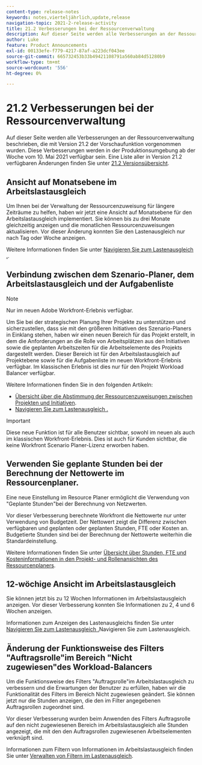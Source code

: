 ```yaml
---
content-type: release-notes
keywords: notes,vierteljährlich,update,release
navigation-topic: 2021-2-release-activity
title: 21.2 Verbesserungen bei der Ressourcenverwaltung
description: Auf dieser Seite werden alle Verbesserungen an der Ressourcenverwaltung beschrieben, die mit Version 21.2 der Vorschaufunktion vorgenommen wurden. Diese Verbesserungen werden in der Produktionsumgebung ab der Woche vom 10. Mai 2021 verfügbar sein. Eine Liste aller in Version 21.2 verfügbaren Änderungen finden Sie in der Versionshinweise 21.2 .
author: Luke
feature: Product Announcements
exl-id: 00133efe-f779-4217-87af-a223dcf043ee
source-git-commit: 665732453b33b49421108791a560ab84d51280b9
workflow-type: tm+mt
source-wordcount: '556'
ht-degree: 0%

---
```


# 21.2 Verbesserungen bei der Ressourcenverwaltung

Auf dieser Seite werden alle Verbesserungen an der Ressourcenverwaltung beschrieben, die mit Version 21.2 der Vorschaufunktion vorgenommen wurden. Diese Verbesserungen werden in der Produktionsumgebung ab der Woche vom 10. Mai 2021 verfügbar sein. Eine Liste aller in Version 21.2 verfügbaren Änderungen finden Sie unter [21.2 Versionsübersicht](../../../product-announcements/product-releases/21.2-release-activity/21-2-release-overview.md).

## Ansicht auf Monatsebene im Arbeitslastausgleich

Um Ihnen bei der Verwaltung der Ressourcenzuweisung für längere Zeiträume zu helfen, haben wir jetzt eine Ansicht auf Monatsebene für den Arbeitslastausgleich implementiert. Sie können bis zu drei Monate gleichzeitig anzeigen und die monatlichen Ressourcenzuweisungen aktualisieren. Vor dieser Änderung konnten Sie den Lastenausgleich nur nach Tag oder Woche anzeigen.

Weitere Informationen finden Sie unter [Navigieren Sie zum Lastenausgleich .](../../../resource-mgmt/workload-balancer/navigate-the-workload-balancer.md).

## Verbindung zwischen dem Szenario-Planer, dem Arbeitslastausgleich und der Aufgabenliste

>[!NOTE]
>
>Nur im neuen Adobe Workfront-Erlebnis verfügbar.

Um Sie bei der strategischen Planung Ihrer Projekte zu unterstützen und sicherzustellen, dass sie mit den größeren Initiativen des Szenario-Planers in Einklang stehen, haben wir einen neuen Bereich für das Projekt erstellt, in dem die Anforderungen an die Rolle von Arbeitsplätzen aus den Initiativen sowie die geplanten Arbeitszeiten für die Arbeitselemente des Projekts dargestellt werden. Dieser Bereich ist für den Arbeitslastausgleich auf Projektebene sowie für die Aufgabenliste im neuen Workfront-Erlebnis verfügbar. Im klassischen Erlebnis ist dies nur für den Projekt Workload Balancer verfügbar.

Weitere Informationen finden Sie in den folgenden Artikeln:

* [Übersicht über die Abstimmung der Ressourcenzuweisungen zwischen Projekten und Initiativen](../../../scenario-planner/overview-reconcile-allocations-between-projects-initiatives.md).
* [Navigieren Sie zum Lastenausgleich .](../../../resource-mgmt/workload-balancer/navigate-the-workload-balancer.md)

>[!IMPORTANT]
>
>Diese neue Funktion ist für alle Benutzer sichtbar, sowohl im neuen als auch im klassischen Workfront-Erlebnis. Dies ist auch für Kunden sichtbar, die keine Workfront Scenario Planer-Lizenz erworben haben.

## Verwenden Sie geplante Stunden bei der Berechnung der Nettowerte im Ressourcenplaner.

Eine neue Einstellung im Resource Planer ermöglicht die Verwendung von &quot;Geplante Stunden&quot;bei der Berechnung von Netzwerten.

Vor dieser Verbesserung berechnete Workfront die Nettowerte nur unter Verwendung von Budgetzeit. Der Nettowert zeigt die Differenz zwischen verfügbaren und geplanten oder geplanten Stunden, FTE oder Kosten an. Budgetierte Stunden sind bei der Berechnung der Nettowerte weiterhin die Standardeinstellung.

Weitere Informationen finden Sie unter [Übersicht über Stunden, FTE und Kosteninformationen in den Projekt- und Rollenansichten des Ressourcenplaners](../../../resource-mgmt/resource-planning/overview-of-planner-hour-fte-cost-information-in-role-project-views.md).

## 12-wöchige Ansicht im Arbeitslastausgleich

Sie können jetzt bis zu 12 Wochen Informationen im Arbeitslastausgleich anzeigen. Vor dieser Verbesserung konnten Sie Informationen zu 2, 4 und 6 Wochen anzeigen.

Informationen zum Anzeigen des Lastenausgleichs finden Sie unter [Navigieren Sie zum Lastenausgleich .](../../../resource-mgmt/workload-balancer/navigate-the-workload-balancer.md)Navigieren Sie zum Lastenausgleich.

## Änderung der Funktionsweise des Filters &quot;Auftragsrolle&quot;im Bereich &quot;Nicht zugewiesen&quot;des Workload-Balancers

Um die Funktionsweise des Filters &quot;Auftragsrolle&quot;im Arbeitslastausgleich zu verbessern und die Erwartungen der Benutzer zu erfüllen, haben wir die Funktionalität des Filters im Bereich Nicht zugewiesen geändert. Sie können jetzt nur die Stunden anzeigen, die den im Filter angegebenen Auftragsrollen zugeordnet sind.

Vor dieser Verbesserung wurden beim Anwenden des Filters Auftragsrolle auf den nicht zugewiesenen Bereich im Arbeitslastausgleich alle Stunden angezeigt, die mit den den Auftragsrollen zugewiesenen Arbeitselementen verknüpft sind.

Informationen zum Filtern von Informationen im Arbeitslastausgleich finden Sie unter [Verwalten von Filtern im Lastenausgleich](../../../resource-mgmt/workload-balancer/filter-information-workload-balancer.md).
